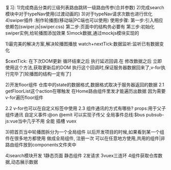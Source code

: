 复习:
  1)完成商品分类的三级列表路由跳转一级路由传参(合并参数)
  2)完成search模块中对于typeNav使用(过渡动画的)
  3)对于typeNav请求次数也进行优化
  4)swiper插件 :制作轮播图(移动端|PC端也可以使用)
  使用步骤:
    第一步:引入相应依赖包(swiper.js|swiper.css)
    第二步:页面中的结构务必要有
    第三步:初始化swiper实例,给轮播图添加效果
  5)mock数据,通过mockjs模块实现的

1)最完美的解决方案,解决轮播图播放
watch+nextTick:数据监听:监听已有数据变化

$cextTick:
在下次DOM更新 循环结束之后 执行延迟回调.在 修改数据之后 立即使用这个方法,获取更新后的DOM
执行这个回调时,保证服务器数据回来了,v-for执行完毕了[轮播图的结构一定有了]

2)开发floor组件
仓库中的state的数据格式,数据格式取决于服务器返回的数据
2.1 getFloorList这个action在哪触发 在Home路由组件里发才能遍历出数据
因为需要v-for遍历floor组件

2.2 v-for也可以在自定义标签中使用
2.3 组件通讯的方式有哪些?
props:用于父子组件通讯
自定义事件:@on @emit 可以实现子传父
全局事件总线:$bus
pubsub-js:vue当中几乎不用 全能
插槽
vuex

3)把首页当中轮播图拆分为一个全局组件
以后开发项目的时候,如果看到某一个组件在很多地方都使用 做成全局组件,
注册一次 可以在任意地方使用,共用的组件|非路由组件放到components文件夹中

4)search模块开发
1静态页面 静态组件
2发请求
3vuex三连环
4组件获取仓库数据,动态展示数据

